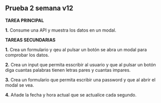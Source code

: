 ## Prueba 2 semana v12


**TAREA PRINCIPAL**

**1.** Consume una API y muestra los datos en un modal.

**TAREAS SECUNDARIAS**

**1.** Crea un formulario y qeu al pulsar un botón se abra un modal para comprobar los datos.

**2.** Crea un input que permita esscribir al usuario y que al pulsar un botón diga cuantas palabras tienen letras pares y cuantas impares.

**3.** Crea un formulario que permita escribir una password y que al abrir el modal se vea.

**4.** Añade la fecha y hora actual que se actualice cada segundo.

